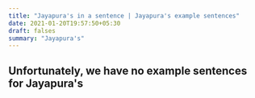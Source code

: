 ```yaml
---
title: "Jayapura's in a sentence | Jayapura's example sentences"
date: 2021-01-20T19:57:50+05:30
draft: falses
summary: "Jayapura's"
---
```

## Unfortunately, we have no example sentences for Jayapura's                 
